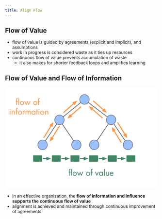 ```yaml
---
title: Align Flow
---
```



## Flow of Value ##

* flow of value is guided by agreements (explicit and implicit), and assumptions
* work in progress is considered waste as it ties up resources
* continuous flow of value prevents accumulation of waste
    * it also makes for shorter feedback loops and amplifies learning


## Flow of Value and Flow of Information ##

![inline,fit](img/evolution/types-of-flow.png)

* in an effective organization, the **flow of information and influence supports the continuous flow of value**
* alignment is achieved and maintained through continuous improvement of agreements

